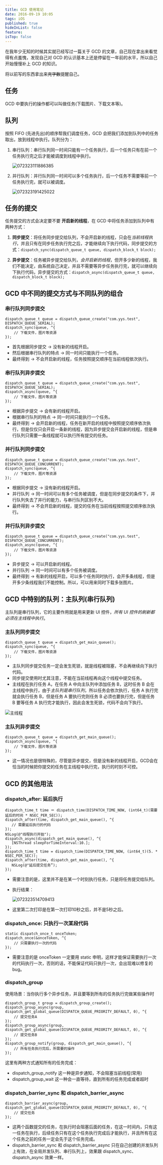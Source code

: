 ```yaml
---
title: GCD 使用笔记
date: 2016-09-19 10:05
tags: iOS
published: true
hideInList: false
feature: 
isTop: false
---
```

在我年少无知的时候其实就已经写过一篇关于 GCD 的文章，自己现在拿出来看觉得有点羞愧，发现自己对 GCD 的认识基本上还是停留在一年前的水平，所以自己开始慢慢补上 GCD 的知识。

将以前写的东西拿出来~~充字数~~提醒自己。

<!-- more -->

## 任务

GCD 中要执行的操作都可以叫做任务(下载图片、下载文本等)。

## 队列

按照 FIFO (先进先出)的顺序帮我们调度任务，GCD 会把我们添加到队列中的任务取出，放到线程中执行。队列分为：

1. 串行队列：串行队列同一时间只能有一个任务执行，后一个任务只有在前一个任务执行完之后才能被调度到线程中执行。

    ![072323111886385](https://github.com/LZhenHong/BlogImages/blob/master/072323111886385.png?raw=true)

2. 并行队列：并行队列同一时间可以多个任务执行，后一个任务不需要等前一个任务执行完，就可以被调度。

    ![072323191425022](https://github.com/LZhenHong/BlogImages/blob/master/072323191425022.png?raw=true)

## 任务的提交

任务提交的方式会决定要不要 **开启新的线程**，在 GCD 中将任务添加到队列中有两种方式：

1. **同步提交**：将任务同步提交给队列，不会开启新的线程，只会在*当前线程执行*，并且只有在同步任务执行完之后，才能继续向下执行代码，同步提交的方式：`dispatch_sync(dispatch_queue_t queue, dispatch_block_t block);`

2. **异步提交**：任务被异步提交给队列，*会开启新的线程*，但开多少新的线程，我们不能决定，由系统自己决定，并且不需要等异步任务执行完，就可以继续向下执行代码，异步提交的方式：`dispatch_async(dispatch_queue_t queue, dispatch_block_t block);`

## GCD 中不同的提交方式与不同队列的组合

### 串行队列同步提交

```
dispatch_queue_t queue = dispatch_queue_create("com.yys.test", DISPATCH_QUEUE_SERIAL);
dispatch_sync(queue, ^{
    // 下载文件，图片等资源
});
```
    
* 首先根据同步提交 -> 没有新的线程开启。
* 然后根据串行队列的特点 -> 同一时间只能执行一个任务。
* 最终得到 -> 不会开启新的线程，任务按照提交顺序在当前线程依次执行。


### 串行队列异步提交

```
dispatch_queue_t queue = dispatch_queue_create("com.yys.test", DISPATCH_QUEUE_SERIAL);
dispatch_async(queue, ^{
    // 下载文件，图片等资源
});
```

* 根据异步提交 -> 会有新的线程开启。
* 根据串行队列的特点 -> 同一时间只能执行一个任务。
* 最终得到 -> 会开启新的线程，任务在新开启的线程中按照提交顺序依次执行，但是仅仅只会开启一条新的线程，因为异步提交会开启新的线程，但是串行队列只需要一条线程就可以执行所有提交的任务。


### 并行队列同步提交
    
```
dispatch_queue_t queue = dispatch_queue_create("com.yys.test", DISPATCH_QUEUE_CONCURRENT);
dispatch_sync(queue, ^{
    // 下载文件，图片等资源
});
```

* 根据同步提交 -> 没有新的线程开启。
* 并行队列 -> 同一时间可以有多个任务被调度，但是在同步提交的条件下，并行队列失去了并行的能力，与串行队列区别不大。
* 最终得到 -> 不会开启新的线程，提交的任务在当前线程按照提交顺序依次执行。


### 并行队列异步提交

```
dispatch_queue_t queue = dispatch_queue_create("com.yys.test", DISPATCH_QUEUE_CONCURRENT);
dispatch_async(queue, ^{
    // 下载文件，图片等资源
});
```

* 异步提交 -> 可以开启新的线程。
* 并行队列 -> 同一时间可以有多个任务被调度。
* 最终得到 -> 有新的线程开启，可以多个任务同时执行，会开多条线程，但是开多少条线程我们不能控制。所以，可以用来同时下载多张图片。

## GCD 中特别的队列：主队列(串行队列)

主队列是串行队列，它的主要作用就是用来更新 UI 控件，*所有 UI 控件的刷新都必须在主线程中执行*。

### 主队列同步提交

```
dispatch_queue_t queue = dispatch_get_main_queue();
dispatch_sync(queue, ^{
    // 下载文件，图片等资源
});
```
* 主队列同步提交任务一定会发生死锁，就是线程被阻塞，不会再继续向下执行代码。
* 同步提交使用时尤其注意，不能在当前线程再向这个线程中提交任务。
* 主线程在执行任务 A，在任务 A 中向主队列中添加任务 B，这时任务 B 会在主线程中执行，由于*主队列是串行队列*，所以任务会依次执行，任务 A 执行完就会执行任务 B，但是任务 A 要执行完则任务 B 必须也要执行完，但是任务 B 要等任务 A 执行完才能执行，因此会发生死锁，代码不会向下执行。

![主线程](https://github.com/LZhenHong/BlogImages/blob/master/%E4%B8%BB%E7%BA%BF%E7%A8%8B.png?raw=true)

### 主队列异步提交

```
dispatch_queue_t queue = dispatch_get_main_queue();
dispatch_async(queue, ^{
    // 下载文件，图片等资源
});
```

* 这一情况也是很特殊的，尽管是异步提交，但是没有新的线程开启，GCD会在恰当的时候把你提交的任务在主线程中执行完，执行的时刻不可控。

## GCD 的其他用法

### dispatch\_after: 延后执行

```
dispatch_time_t time ＝ dispatch_time(DISPATCH_TIME_NOW, (int64_t)(需要延后的时间 * NSEC_PER_SEC));
dispatch_after(time, dispatch_get_main_queue(), ^{
   // 需要延后执行的代码
});
NSLog(@"线程执行开始");
dispatch_async(dispatch_get_main_queue(), ^{
   [NSThread sleepForTimeInterval:10.];
});
dispatch_time_t time = dispatch_time(DISPATCH_TIME_NOW, (int64_t)(5. * NSEC_PER_SEC));
dispatch_after(time, dispatch_get_main_queue(), ^{
   NSLog(@"延后提交任务”);
});
```

* 需要注意的是，这里并不是在某一个时刻执行任务，只是将任务提交给队列。
* 执行结果：

    ![072323514709413](https://github.com/LZhenHong/BlogImages/blob/master/072323514709413.png?raw=true)

* 这里第二次打印是在第一次打印10秒之后，并不是5秒之后。


### dispatch\_once: 只执行一次某段代码

```
static dispatch_once_t onceToken;
dispatch_once(&onceToken, ^{
    // 只需要执行一次的代码
});
```

* 需要注意的是 onceToken 一定要用 static 申明，这样才能保证需要执行一次的代码执行一次，否则的话，不能保证代码只执行一次，会出现难以修复的 bug。


### dispatch\_group
使用场景：当你执行多个异步任务，并且要等到所有的任务执行完做某些操作时

```
dispatch_group_t group = dispatch_group_create();
dispatch_group_async(group, dispatch_get_global_queue(DISPATCH_QUEUE_PRIORITY_DEFAULT, 0), ^{
    // 提交任务A
});
dispatch_group_async(group, dispatch_get_global_queue(DISPATCH_QUEUE_PRIORITY_DEFAULT, 0), ^{
    // 提交任务B
});
dispatch_group_notify(group, dispatch_get_main_queue(), ^{
    // 所有任务执行完后，所需要的操作
});
```

这里有两种方式通知所有的任务完成：

* dispatch\_group\_notify 这一种是异步通知，不会阻塞当前线程(常用)
* dispatch\_group\_wait 这一种会一直等待，直到所有的任务完成或者超时


### dispatch\_barrier\_sync 和 dispatch\_barrier\_async

```
dispatch_barrier_async(group, dispatch_get_global_queue(DISPATCH_QUEUE_PRIORITY_DEFAULT, 0), ^{
    // 提交任务
});
```

* 这两个函数提交的任务，在执行时会阻塞后面的任务，在这一时间内，只有这一任务在执行，后续任务只有在这个任务执行完成后才能执行，并且所有在这个任务之前的任务一定会先于这个任务完成。
* dispatch\_barrier\_sync 和 dispatch\_barrier\_async 只在自己创建的并发队列上有效，在全局并发队列、串行队列上，效果跟 dispatch\_sync、 dispatch\_async 效果一样。


